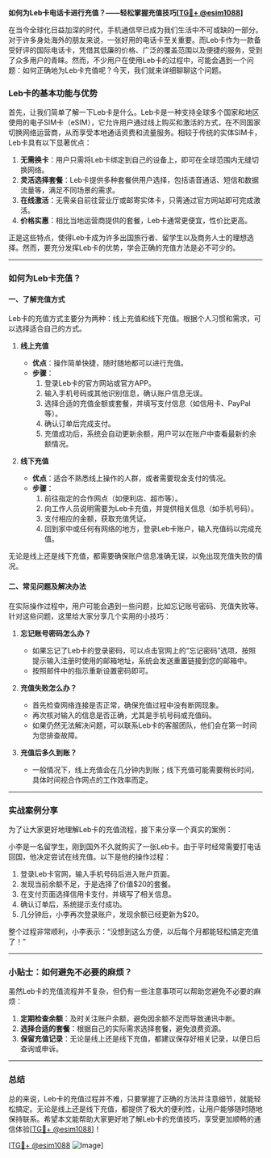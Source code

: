 **如何为Leb卡电话卡进行充值？——轻松掌握充值技巧[[TG💪+ @esim1088](https://t.me/s/esim1088)]**

在当今全球化日益加深的时代，手机通信早已成为我们生活中不可或缺的一部分。对于许多身处海外的朋友来说，一张好用的电话卡至关重要。而Leb卡作为一款备受好评的国际电话卡，凭借其低廉的价格、广泛的覆盖范围以及便捷的服务，受到了众多用户的青睐。然而，不少用户在使用Leb卡的过程中，可能会遇到一个问题：如何正确地为Leb卡充值呢？今天，我们就来详细聊聊这个问题。

### Leb卡的基本功能与优势

首先，让我们简单了解一下Leb卡是什么。Leb卡是一种支持全球多个国家和地区使用的电子SIM卡（eSIM），它允许用户通过线上购买和激活的方式，在不同国家切换网络运营商，从而享受本地通话资费和流量服务。相较于传统的实体SIM卡，Leb卡具有以下显著优点：

1. **无需换卡**：用户只需将Leb卡绑定到自己的设备上，即可在全球范围内无缝切换网络。
2. **灵活选择套餐**：Leb卡提供多种套餐供用户选择，包括语音通话、短信和数据流量等，满足不同场景的需求。
3. **在线激活**：无需亲自前往营业厅或邮寄实体卡，只需通过官方网站即可完成激活。
4. **价格实惠**：相比当地运营商提供的套餐，Leb卡通常更便宜，性价比更高。

正是这些特点，使得Leb卡成为许多出国旅行者、留学生以及商务人士的理想选择。然而，要充分发挥Leb卡的优势，学会正确的充值方法是必不可少的。

---

### 如何为Leb卡充值？

#### 一、了解充值方式

Leb卡的充值方式主要分为两种：线上充值和线下充值。根据个人习惯和需求，可以选择适合自己的方式。

1. **线上充值**
   - **优点**：操作简单快捷，随时随地都可以进行充值。
   - **步骤**：
     1. 登录Leb卡的官方网站或官方APP。
     2. 输入手机号码或其他识别信息，确认账户信息无误。
     3. 选择合适的充值金额或套餐，并填写支付信息（如信用卡、PayPal等）。
     4. 确认订单后完成支付。
     5. 充值成功后，系统会自动更新余额，用户可以在账户中查看最新的余额情况。

2. **线下充值**
   - **优点**：适合不熟悉线上操作的人群，或者需要现金支付的情况。
   - **步骤**：
     1. 前往指定的合作网点（如便利店、超市等）。
     2. 向工作人员说明需要为Leb卡充值，并提供相关信息（如手机号码）。
     3. 支付相应的金额，获取充值凭证。
     4. 回到家中或任何有网络的地方，登录Leb卡账户，输入充值码以完成充值。

无论是线上还是线下充值，都需要确保账户信息准确无误，以免出现充值失败的情况。

#### 二、常见问题及解决办法

在实际操作过程中，用户可能会遇到一些问题，比如忘记账号密码、充值失败等。针对这些问题，这里给大家分享几个实用的小技巧：

1. **忘记账号密码怎么办？**
   - 如果忘记了Leb卡的登录密码，可以点击官网上的“忘记密码”选项，按照提示输入注册时使用的邮箱地址，系统会发送重置链接到您的邮箱中。
   - 按照邮件中的指示重新设置密码即可。

2. **充值失败怎么办？**
   - 首先检查网络连接是否正常，确保充值过程中没有断网现象。
   - 再次核对输入的信息是否正确，尤其是手机号码或充值码。
   - 如果仍然无法解决问题，可以联系Leb卡的客服团队，他们会在第一时间为您排查故障。

3. **充值后多久到账？**
   - 一般情况下，线上充值会在几分钟内到账；线下充值可能需要稍长时间，具体时间视合作网点的工作效率而定。

---

### 实战案例分享

为了让大家更好地理解Leb卡的充值流程，接下来分享一个真实的案例：

小李是一名留学生，刚到国外不久就购买了一张Leb卡。由于平时经常需要打电话回国，他决定尝试在线充值。以下是他的操作过程：

1. 登录Leb卡官网，输入手机号码后进入账户页面。
2. 发现当前余额不足，于是选择了价值$20的套餐。
3. 在支付页面选择信用卡支付，并填写了相关信息。
4. 确认订单后，系统提示支付成功。
5. 几分钟后，小李再次登录账户，发现余额已经更新为$20。

整个过程非常顺利，小李表示：“没想到这么方便，以后每个月都能轻松搞定充值了！”

---

### 小贴士：如何避免不必要的麻烦？

虽然Leb卡的充值流程并不复杂，但仍有一些注意事项可以帮助您避免不必要的麻烦：

1. **定期检查余额**：及时关注账户余额，避免因余额不足而导致通讯中断。
2. **选择合适的套餐**：根据自己的实际需求选择套餐，避免浪费资源。
3. **保留充值记录**：无论是线上还是线下充值，都建议保存好相关记录，以便日后查询或申诉。

---

### 总结

总的来说，Leb卡的充值过程并不难，只要掌握了正确的方法并注意细节，就能轻松搞定。无论是线上还是线下充值，都提供了极大的便利性，让用户能够随时随地保持联系。希望本文能帮助大家更好地了解Leb卡的充值技巧，享受更加顺畅的通信体验[[TG💪+ @esim1088](https://t.me/s/esim1088)]！

[[TG💪+ @esim1088](https://t.me/s/esim1088) ![Image](https://i.postimg.cc/4NQfJmqS/Snipaste-2025-05-13-00-14-12.png)]